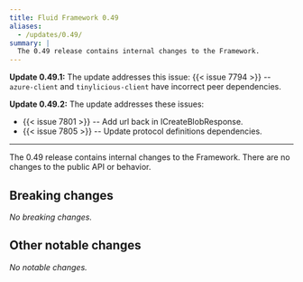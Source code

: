 ```yaml
---
title: Fluid Framework 0.49
aliases:
  - /updates/0.49/
summary: |
  The 0.49 release contains internal changes to the Framework.
---
```


**Update 0.49.1:** The update addresses this issue: {{< issue 7794 >}} -- `azure-client` and `tinylicious-client` have
incorrect peer dependencies.

**Update 0.49.2:** The update addresses these issues:

- {{< issue 7801 >}} -- Add url back in ICreateBlobResponse.
- {{< issue 7805 >}} -- Update protocol definitions dependencies.

---

The 0.49 release contains internal changes to the Framework. There are no changes to the public API or behavior.

## Breaking changes

*No breaking changes.*

## Other notable changes

*No notable changes.*
